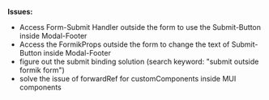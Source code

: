 **Issues:**

- Access Form-Submit Handler outside the form to use the Submit-Button inside Modal-Footer
- Access the FormikProps outside the form to change the text of Submit-Button inside Modal-Footer
- figure out the submit binding solution (search keyword: "submit outside formik form")
- solve the issue of forwardRef for customComponents inside MUI components
